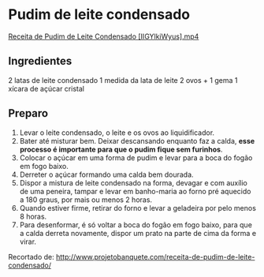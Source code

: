 # Pudim de leite condensado

[Receita de Pudim de Leite Condensado \[IIGYlkiWyus\].mp4](../_resources/Receita%20de%20Pudim%20de%20Leite%20Condensado%20[IIGYlkiWyus]-1.mp4)

## Ingredientes

2 latas de leite condensado
1 medida da lata de leite
2 ovos + 1 gema
1 xícara de açúcar cristal

## Preparo

1. Levar o leite condensado, o leite e os ovos ao liquidificador. 
2. Bater até misturar bem. Deixar descansando enquanto faz a calda, **esse processo é importante para que o pudim fique sem furinhos**. 
3. Colocar o açúcar em uma forma de pudim e levar para a boca do fogão em fogo baixo. 
4. Derreter o açúcar formando uma calda bem dourada. 
5. Dispor a mistura de leite condensado na forma, devagar e com auxílio de uma peneira, tampar e levar em banho-maria ao forno pré aquecido a 180 graus, por mais ou menos 2 horas. 
6. Quando estiver firme, retirar do forno e levar a geladeira por pelo menos 8 horas. 
7. Para desenformar, é só voltar a boca do fogão em fogo baixo, para que a calda derreta novamente, dispor um prato na parte de cima da forma e virar. 

Recortado de: http://www.projetobanquete.com/receita-de-pudim-de-leite-condensado/ 